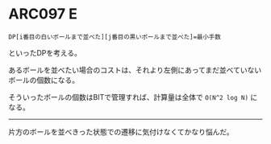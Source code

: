 # ARC097 E

```
DP[i番目の白いボールまで並べた][j番目の黒いボールまで並べた]=最小手数
```

といったDPを考える。

あるボールを並べたい場合のコストは、それより左側にあってまだ並べていないボールの個数になる。

そういったボールの個数はBITで管理すれば、計算量は全体で `O(N^2 log N)` になる。

---

片方のボールを並べきった状態での遷移に気付けなくてかなり悩んだ。
